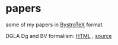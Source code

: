 # papers
some of my papers in [BystroTeX](https://andreimikhailov.com/slides/bystroTeX/slides-manual/index.html) format

DGLA Dg and BV formalism: [HTML](https://andreimikhailov.com/math/DgAndBV/index.html) , [source](DgAndBV/)
